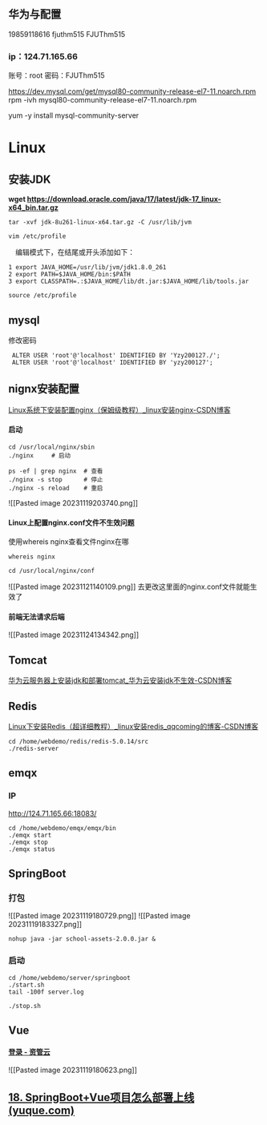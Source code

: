 ## 华为与配置
19859118616
fjuthm515
FJUThm515

### ip：124.71.165.66
账号：root
密码：FJUThm515

https://dev.mysql.com/get/mysql80-community-release-el7-11.noarch.rpm
rpm -ivh mysql80-community-release-el7-11.noarch.rpm

yum -y install mysql-community-server
# Linux

## 安装JDK
**wget https://download.oracle.com/java/17/latest/jdk-17_linux-x64_bin.tar.gz**
```
tar -xvf jdk-8u261-linux-x64.tar.gz -C /usr/lib/jvm
```

```
vim /etc/profile
```
　编辑模式下，在结尾或开头添加如下：
　
```
1 export JAVA_HOME=/usr/lib/jvm/jdk1.8.0_261
2 export PATH=$JAVA_HOME/bin:$PATH
3 export CLASSPATH=.:$JAVA_HOME/lib/dt.jar:$JAVA_HOME/lib/tools.jar
```

```
source /etc/profile
```
## mysql
修改密码
```
 ALTER USER 'root'@'localhost' IDENTIFIED BY 'Yzy200127./';
 ALTER USER 'root'@'localhost' IDENTIFIED BY 'yzy200127';
```
## nignx安装配置
[Linux系统下安装配置nginx（保姆级教程）_linux安装nginx-CSDN博客](https://blog.csdn.net/qq_65732918/article/details/131862373)

#### 启动
```
cd /usr/local/nginx/sbin
./nginx     # 启动

ps -ef | grep nginx  # 查看
./nginx -s stop      # 停止
./nginx -s reload    # 重启

```
![[Pasted image 20231119203740.png]]
#### Linux上配置nginx.conf文件不生效问题
使用whereis nginx查看文件nginx在哪
```
whereis nginx

cd /usr/local/nginx/conf
```
![[Pasted image 20231121140109.png]]
去更改这里面的nginx.conf文件就能生效了

#### 前端无法请求后端
![[Pasted image 20231124134342.png]]

## Tomcat
[华为云服务器上安装jdk和部署tomcat_华为云安装jdk不生效-CSDN博客](https://blog.csdn.net/weixin_44298677/article/details/106722159)
## Redis
[Linux下安装Redis（超详细教程）_linux安装redis_qqcoming的博客-CSDN博客](https://blog.csdn.net/qq_45784913/article/details/120678054)
```
cd /home/webdemo/redis/redis-5.0.14/src
./redis-server

```

## emqx
### IP
http://124.71.165.66:18083/
```
cd /home/webdemo/emqx/emqx/bin
./emqx start
./emqx stop
./emqx status
```

## SpringBoot
### 打包
![[Pasted image 20231119180729.png]]
![[Pasted image 20231119183327.png]]
```
nohup java -jar school-assets-2.0.0.jar &
```

### 启动
```
cd /home/webdemo/server/springboot
./start.sh
tail -100f server.log

./stop.sh
```
## Vue
#### [登录 - 资管云](http://124.71.165.66/#/login)
![[Pasted image 20231119180623.png]]
## [18. SpringBoot+Vue项目怎么部署上线 (yuque.com)](https://www.yuque.com/xiaqing-en2ii/dd4qwk/hew07r4zhk30euu5)